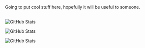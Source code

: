 Going to put cool stuff here, hopefully it will be useful to someone.<br><br>

![GitHub Stats](https://github-readme-stats.vercel.app/api?username=Desyncfy&theme=dark&show_icons=true&hide_border=true&count_private=true)

![GitHub Stats](https://github-readme-stats.vercel.app/api/top-langs/?username=Desyncfy&theme=dark&show_icons=true&hide_border=true&layout=compact)

![GitHub Stats](https://streak-stats.demolab.com?user=Desyncfy&theme=dark&hide_border=true)
